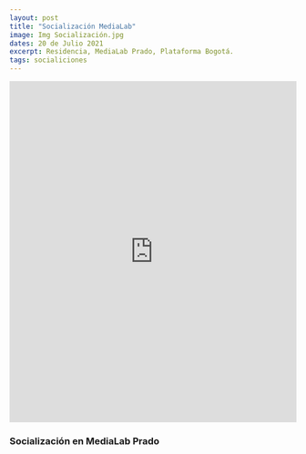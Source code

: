 ```yaml
---
layout: post
title: "Socialización MediaLab"
image: Img Socialización.jpg
dates: 20 de Julio 2021
excerpt: Residencia, MediaLab Prado, Plataforma Bogotá.
tags: socialiciones
---
```


<iframe width="100%" height="600" src="https://www.youtube.com/embed/VIi9EJfObHY?controls=0" title="YouTube video player" frameborder="0" allow="accelerometer; autoplay; clipboard-write; encrypted-media; gyroscope; picture-in-picture" allowfullscreen></iframe>

### Socialización en MediaLab Prado
